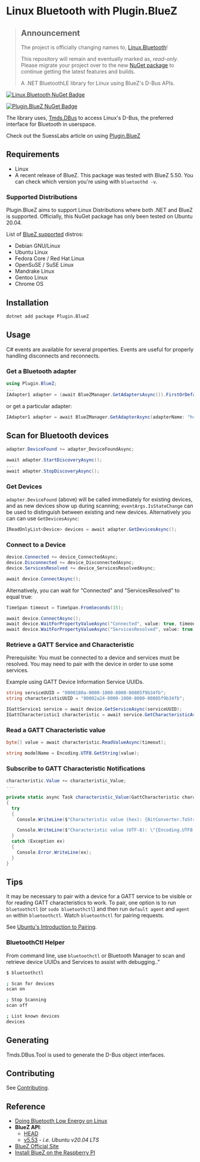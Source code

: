 # Linux Bluetooth with Plugin.BlueZ

> ## Announcement
>
> The project is officially changing names to, [Linux.Bluetooth](https://github.com/SuessLabs/Linux.Bluetooth)!
>
> This repository will remain and eventually marked as, _read-only_. Please migrate your project over to the new [NuGet package](https://www.nuget.org/packages/Linux.Bluetooth) to continue getting the latest features and builds.
>
> A .NET BluetoothLE library for Linux using BlueZ's D-Bus APIs.

[![Linux.Bluetooth NuGet Badge](https://buildstats.info/nuget/Linux.Bluetooth?dWidth=70&includePreReleases=true)](https://www.nuget.org/packages/Linux.Bluetooth/)

[![Plugin.BlueZ NuGet Badge](https://buildstats.info/nuget/Plugin.BlueZ?dWidth=70&includePreReleases=true)](https://www.nuget.org/packages/Plugin.BlueZ/)

The library uses, [Tmds.DBus](https://github.com/tmds/Tmds.DBus) to access Linux's D-Bus, the preferred interface for Bluetooth in userspace.

Check out the SuessLabs article on using [Plugin.BlueZ](https://suesslabs.com/csharp/net-and-linux-bluetooth/)

## Requirements

* Linux
* A recent release of BlueZ. This package was tested with BlueZ 5.50. You can check which version you're using with `bluetoothd -v`.

### Supported Distributions

Plugin.BlueZ aims to support Linux Distributions where both .NET and BlueZ is supported. Officially, this NuGet package has only been tested on Ubuntu 20.04.

List of [BlueZ supported](http://www.bluez.org/about/) distros:

* Debian GNU/Linux
* Ubuntu Linux
* Fedora Core / Red Hat Linux
* OpenSuSE / SuSE Linux
* Mandrake Linux
* Gentoo Linux
* Chrome OS

## Installation

```bash
dotnet add package Plugin.BlueZ
```

## Usage

C# events are available for several properties. Events are useful for properly handling disconnects and reconnects.

### Get a Bluetooth adapter

```C#
using Plugin.BlueZ;
...
IAdapter1 adapter = (await BlueZManager.GetAdaptersAsync()).FirstOrDefault();
```

or get a particular adapter:

```C#
IAdapter1 adapter = await BlueZManager.GetAdapterAsync(adapterName: "hci0");
```

## Scan for Bluetooth devices

```C#
adapter.DeviceFound += adapter_DeviceFoundAsync;

await adapter.StartDiscoveryAsync();
...
await adapter.StopDiscoveryAsync();
```

### Get Devices

`adapter.DeviceFound` (above) will be called immediately for existing devices, and as new devices show up during scanning; `eventArgs.IsStateChange` can be used to distinguish between existing and new devices. Alternatively you can can use `GetDevicesAsync`:

```C#
IReadOnlyList<Device> devices = await adapter.GetDevicesAsync();
```

### Connect to a Device

```C#
device.Connected += device_ConnectedAsync;
device.Disconnected += device_DisconnectedAsync;
device.ServicesResolved += device_ServicesResolvedAsync;

await device.ConnectAsync();
```

Alternatively, you can wait for "Connected" and "ServicesResolved" to equal true:

```C#
TimeSpan timeout = TimeSpan.FromSeconds(15);

await device.ConnectAsync();
await device.WaitForPropertyValueAsync("Connected", value: true, timeout);
await device.WaitForPropertyValueAsync("ServicesResolved", value: true, timeout);
```

### Retrieve a GATT Service and Characteristic

Prerequisite: You must be connected to a device and services must be resolved. You may need to pair with the device in order to use some services.

Example using GATT Device Information Service UUIDs.

```C#
string serviceUUID = "0000180a-0000-1000-8000-00805f9b34fb";
string characteristicUUID = "00002a24-0000-1000-8000-00805f9b34fb";

IGattService1 service = await device.GetServiceAsync(serviceUUID);
IGattCharacteristic1 characteristic = await service.GetCharacteristicAsync(characteristicUUID);
```

### Read a GATT Characteristic value

```C#
byte[] value = await characteristic.ReadValueAsync(timeout);

string modelName = Encoding.UTF8.GetString(value);
```

### Subscribe to GATT Characteristic Notifications

```C#
characteristic.Value += characteristic_Value;
...

private static async Task characteristic_Value(GattCharacteristic characteristic, GattCharacteristicValueEventArgs e)
{
  try
  {
    Console.WriteLine($"Characteristic value (hex): {BitConverter.ToString(e.Value)}");

    Console.WriteLine($"Characteristic value (UTF-8): \"{Encoding.UTF8.GetString(e.Value)}\"");
  }
  catch (Exception ex)
  {
    Console.Error.WriteLine(ex);
  }
}
```

## Tips

It may be necessary to pair with a device for a GATT service to be visible or for reading GATT characteristics to work. To pair, one option is to run `bluetoothctl` (or `sudo bluetoothctl`)
and then run `default agent` and `agent on` within `bluetoothctl`. Watch `bluetoothctl` for pairing requests.

See [Ubuntu's Introduction to Pairing](https://core.docs.ubuntu.com/en/stacks/bluetooth/bluez/docs/reference/pairing/introduction).

### BluetoothCtl Helper

From command line, use `bluetoothctl` or Bluetooth Manager to scan and retrieve device UUIDs and Services to assist with debugging.."

```bash
$ bluetoothctl

; Scan for devices
scan on

; Stop Scanning
scan off

; List known devices
devices
```

## Generating

Tmds.DBus.Tool is used to generate the D-Bus object interfaces.

## Contributing

See [Contributing](./github/CONTRIBUTING.md).

## Reference

* [Doing Bluetooth Low Energy on Linux](https://elinux.org/images/3/32/Doing_Bluetooth_Low_Energy_on_Linux.pdf)
* **BlueZ API**:
  * [HEAD](https://git.kernel.org/pub/scm/bluetooth/bluez.git/tree/doc)
  * [v5.53](https://git.kernel.org/pub/scm/bluetooth/bluez.git/tree/doc?h=5.53) - _i.e. Ubuntu v20.04 LTS_
* [BlueZ Official Site](http://www.bluez.org/)
* [Install BlueZ on the Raspberry PI](https://learn.adafruit.com/install-bluez-on-the-raspberry-pi/overview)
